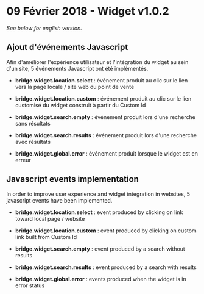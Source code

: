 # 09 Février 2018 - Widget v1.0.2

*See below for english version.*


## Ajout d'événements Javascript

Afin d'améliorer l'expérience utilisateur et l'intégration du widget au sein d'un site, 5 événements Javascript ont été implémentés.

* **bridge.widget.location.select** : événement produit au clic sur le lien vers la page locale / site web du point de vente

* **bridge.widget.location.custom** : événement produit au clic sur le lien customisé du widget construit à partir du Custom Id

* **bridge.widget.search.empty** : événement produit lors d'une recherche sans résultats

* **bridge.widget.search.results** : événement produit lors d'une recherche avec résultats

* **bridge.widget.global.error** : événement produit lorsque le widget est en erreur 


## Javascript events implementation

In order to improve user experience and widget integration in websites, 5 javascript events have been implemented. 

* **bridge.widget.location.select** : event produced by clicking on link toward local page / website

* **bridge.widget.location.custom** : event produced by clicking on custom link built from Custom Id

* **bridge.widget.search.empty** : event produced by a search without results

* **bridge.widget.search.results** : event produced by a search with results

* **bridge.widget.global.error** : events produced when the widget is in error status

